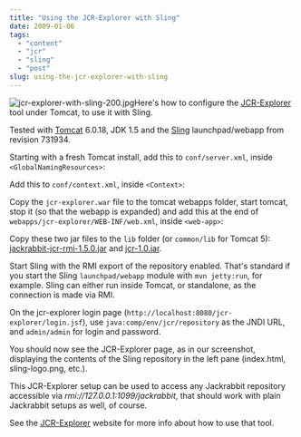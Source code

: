 ```yaml
---
title: "Using the JCR-Explorer with Sling"
date: 2009-01-06
tags: 
  - "content"
  - "jcr"
  - "sling"
  - "post"
slug: using-the-jcr-explorer-with-sling
---
```


![jcr-explorer-with-sling-200.jpg](http://bdelacretaz.files.wordpress.com/2009/01/jcr-explorer-with-sling-200.jpg)Here's how to configure the [JCR-Explorer](http://www.jcr-explorer.org/) tool under Tomcat, to use it with Sling.

Tested with [Tomcat](http://tomcat.apache.org) 6.0.18, JDK 1.5 and the [Sling](http://incubator.apache.org/sling) launchpad/webapp from revision 731934.

Starting with a fresh Tomcat install, add this to `conf/server.xml`, inside `<GlobalNamingResources>`:

<Resource name="jcr/globalRepository"
  auth="Container"
  type="javax.jcr.Repository"
  factory="org.apache.jackrabbit.rmi.client.ClientRepositoryFactory"
  url="rmi://127.0.0.1:1099/jackrabbit"/>

Add this to `conf/context.xml`, inside `<Context>`:

<ResourceLink name="jcr/repository"
  global="jcr/globalRepository"
  type="javax.jcr.Repository"/>

Copy the `jcr-explorer.war` file to the tomcat webapps folder, start tomcat, stop it (so that the webapp is expanded) and add this at the end of `webapps/jcr-explorer/WEB-INF/web.xml`, inside `<web-app>`:

<ResourceLink name="jcr/repository"
  global="jcr/globalRepository"
  type="javax.jcr.Repository"/>

Copy these two jar files to the `lib` folder (or `common/lib` for Tomcat 5): [jackrabbit-jcr-rmi-1.5.0.jar](http://mirrors.ibiblio.org/pub/mirrors/maven2/org/apache/jackrabbit/jackrabbit-jcr-rmi/1.5.0/jackrabbit-jcr-rmi-1.5.0.jar) and [jcr-1.0.jar](http://mirrors.ibiblio.org/pub/mirrors/maven2/javax/jcr/jcr/1.0/jcr-1.0.jar).

Start Sling with the RMI export of the repository enabled. That's standard if you start the Sling `launchpad/webapp` module with `mvn jetty:run`, for example. Sling can either run inside Tomcat, or standalone, as the connection is made via RMI.

On the jcr-explorer login page (`http://localhost:8080/jcr-explorer/login.jsf`), use `java:comp/env/jcr/repository` as the JNDI URL, and `admin/admin` for login and password.

You should now see the JCR-Explorer page, as in our screenshot, displaying the contents of the Sling repository in the left pane (index.html, sling-logo.png, etc.).

This JCR-Explorer setup can be used to access any Jackrabbit repository accessible via _rmi://127.0.0.1:1099/jackrabbit_, that should work with plain Jackrabbit setups as well, of course.

See the [JCR-Explorer](http://www.jcr-explorer.org/) website for more info about how to use that tool.
